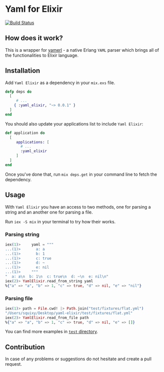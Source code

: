 # Yaml for Elixir

[![Build Status](https://travis-ci.org/KamilLelonek/yaml-elixir.svg)](https://travis-ci.org/KamilLelonek/yaml-elixir)

## How does it work?

This is a wrapper for [yamerl](https://github.com/yakaz/yamerl) - a native Erlang `YAML` parser which brings all of the functionalities to Elixir language.

## Installation

Add `Yaml Elixir` as a dependency in your `mix.exs` file.

```elixir
defp deps do
  [
     # ...
    { :yaml_elixir, "~> 0.0.1" }
  ]
end
```

You should also update your applications list to include `Yaml Elixir`:

```elixir
def application do
  [
     applications: [
       # ...
       :yaml_elixir
     ]
  ]
end
```

Once you've done that, run `mix deps.get` in your command line to fetch the dependency.

## Usage

With `Yaml Elixir` you have an access to two methods, one for parsing a string and an another one for parsing a file.

Run `iex -S mix` in your terminal to try how their works.

### Parsing string

```elixir
iex(1)>     yaml = """
...(1)>       a: a
...(1)>       b: 1
...(1)>       c: true
...(1)>       d: ~
...(1)>       e: nil
...(1)>     """
"  a: a\n  b: 1\n  c: true\n  d: ~\n  e: nil\n"
iex(2)> YamlElixir.read_from_string yaml
%{"a" => "a", "b" => 1, "c" => true, "d" => nil, "e" => "nil"}
```

### Parsing file

```elixir
iex(1)> path = File.cwd! |> Path.join("test/fixtures/flat.yml")
"/Users/squixy/Desktop/yaml-elixir/test/fixtures/flat.yml"
iex(2)> YamlElixir.read_from_file path
%{"a" => "a", "b" => 1, "c" => true, "d" => nil, "e" => []}
```

You can find more examples in [`test` directory](https://github.com/KamilLelonek/yaml-elixir/blob/master/test/yaml_elixir_test.exs).

## Contribution

In case of any problems or suggestions do not hesitate and create a pull request.
